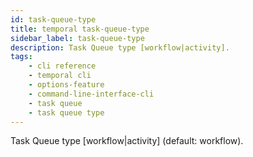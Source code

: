 ```yaml
---
id: task-queue-type
title: temporal task-queue-type
sidebar_label: task-queue-type
description: Task Queue type [workflow|activity].
tags: 
    - cli reference
    - temporal cli
    - options-feature
    - command-line-interface-cli
    - task queue
    - task queue type
---
```


Task Queue type [workflow|activity] (default: workflow).
